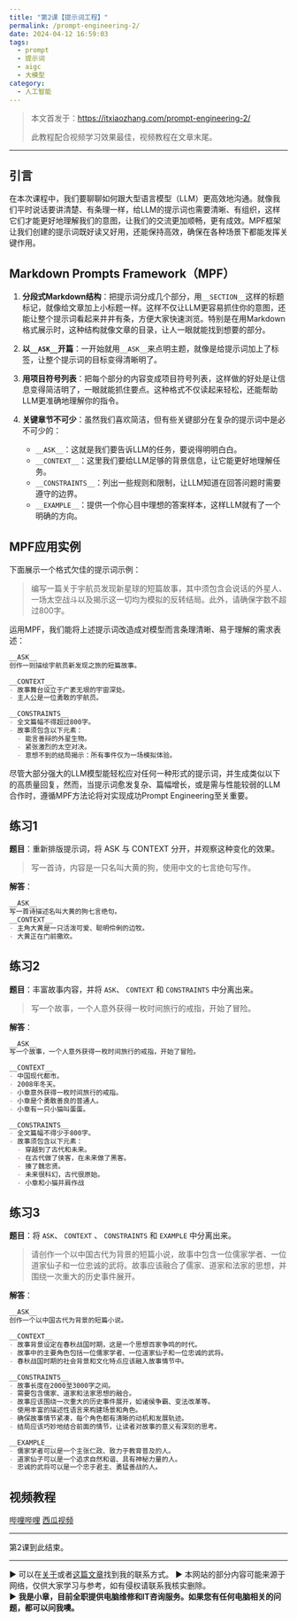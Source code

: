 ```yaml
---
title: "第2课【提示词工程】"
permalink: /prompt-engineering-2/
date: 2024-04-12 16:59:03
tags:
  - prompt
  - 提示词
  - aigc
  - 大模型
category:
  - 人工智能
---
```



> 本文首发于：<https://itxiaozhang.com/prompt-engineering-2/>
>
> 此教程配合视频学习效果最佳，视频教程在文章末尾。
>
---

## 引言

在本次课程中，我们要聊聊如何跟大型语言模型（LLM）更高效地沟通。就像我们平时说话要讲清楚、有条理一样，给LLM的提示词也需要清晰、有组织，这样它们才能更好地理解我们的意图，让我们的交流更加顺畅，更有成效。MPF框架让我们创建的提示词既好读又好用，还能保持高效，确保在各种场景下都能发挥关键作用。

<!--more-->

## Markdown Prompts Framework（MPF）

1. **分段式Markdown结构**：把提示词分成几个部分，用`__SECTION__`这样的标题标记，就像给文章加上小标题一样。这样不仅让LLM更容易抓住你的意图，还能让整个提示词看起来井井有条，方便大家快速浏览。特别是在用Markdown格式展示时，这种结构就像文章的目录，让人一眼就能找到想要的部分。

2. **以`__ASK__`开篇**：一开始就用`__ASK__`来点明主题，就像是给提示词加上了标签，让整个提示词的目标变得清晰明了。

3. **用项目符号列表**：把每个部分的内容变成项目符号列表，这样做的好处是让信息变得简洁明了，一眼就能抓住要点。这种格式不仅读起来轻松，还能帮助LLM更准确地理解你的指令。

4. **关键章节不可少**：虽然我们喜欢简洁，但有些关键部分在复杂的提示词中是必不可少的：
   - `__ASK__`：这就是我们要告诉LLM的任务，要说得明明白白。
   - `__CONTEXT__`：这里我们要给LLM足够的背景信息，让它能更好地理解任务。
   - `__CONSTRAINTS__`：列出一些规则和限制，让LLM知道在回答问题时需要遵守的边界。
   - `__EXAMPLE__`：提供一个你心目中理想的答案样本，这样LLM就有了一个明确的方向。

## MPF应用实例

下面展示一个格式欠佳的提示词示例：

> 编写一篇关于宇航员发现新星球的短篇故事，其中须包含会说话的外星人、一场太空战斗以及揭示这一切均为模拟的反转结局。此外，请确保字数不超过800字。

运用MPF，我们能将上述提示词改造成对模型而言条理清晰、易于理解的需求表述：

```markdown
__ASK__
创作一则描绘宇航员新发现之旅的短篇故事。

__CONTEXT__
- 故事舞台设立于广袤无垠的宇宙深处。
- 主人公是一位勇敢的宇航员。

__CONSTRAINTS__
- 全文篇幅不得超过800字。
- 故事须包含以下元素：
  - 能言善辩的外星生物。
  - 紧张激烈的太空对决。
  - 意想不到的结局揭示：所有事件仅为一场模拟体验。
```

尽管大部分强大的LLM模型能轻松应对任何一种形式的提示词，并生成类似以下的高质量回复，然而，当提示词愈发复杂、篇幅增长，或是需与性能较弱的LLM合作时，遵循MPF方法论将对实现成功Prompt Engineering至关重要。

## 练习1

**题目**：重新排版提示词，将 ASK 与 CONTEXT 分开，并观察这种变化的效果。

> 写一首诗，内容是一只名叫大黄的狗，使用中文的七言绝句写作。

**解答**：

```markdown
__ASK__
写一首诗描述名叫大黄的狗七言绝句。
__CONTEXT__
- 主角大黄是一只活泼可爱、聪明伶俐的边牧。
- 大黄正在门前撒欢。
```

## 练习2

**题目**：丰富故事内容，并将 `ASK`、 `CONTEXT` 和 `CONSTRAINTS` 中分离出来。

> 写一个故事，一个人意外获得一枚时间旅行的戒指，开始了冒险。

**解答**：

```markdown
__ASK__
写一个故事，一个人意外获得一枚时间旅行的戒指，开始了冒险。

__CONTEXT__
- 中国现代都市。
- 2008年冬天。
- 小章意外获得一枚时间旅行的戒指。
- 小章是个勇敢善良的普通人。
- 小章有一只小猫叫蛋蛋。

__CONSTRAINTS__
- 全文篇幅不得少于800字。
- 故事须包含以下元素：
  - 穿越到了古代和未来。
  - 在古代做了侠客，在未来做了黑客。
  - 揍了魏忠贤。
  - 未来很科幻，古代很原始。
  - 小章和小猫并肩作战
```

## 练习3

**题目**：将 `ASK`、 `CONTEXT` 、 `CONSTRAINTS` 和 `EXAMPLE` 中分离出来。

> 请创作一个以中国古代为背景的短篇小说，故事中包含一位儒家学者、一位道家仙子和一位忠诚的武将。故事应该融合了儒家、道家和法家的思想，并围绕一次重大的历史事件展开。

**解答**：

```markdown
__ASK__
创作一个以中国古代为背景的短篇小说。

__CONTEXT__
- 故事背景设定在春秋战国时期，这是一个思想百家争鸣的时代。
- 故事中的主要角色包括一位儒家学者、一位道家仙子和一位忠诚的武将。
- 春秋战国时期的社会背景和文化特点应该融入故事情节中。

__CONSTRAINTS__
- 故事长度在2000至3000字之间。
- 需要包含儒家、道家和法家思想的融合。
- 故事应该围绕一次重大的历史事件展开，如诸侯争霸、变法改革等。
- 使用丰富的描述性语言来构建场景和角色。
- 确保故事情节紧凑，每个角色都有清晰的动机和发展轨迹。
- 结局应该巧妙地结合前面的情节，让读者对故事的意义有深刻的思考。

__EXAMPLE__
- 儒家学者可以是一个主张仁政、致力于教育普及的人。
- 道家仙子可以是一个追求自然和谐、具有神秘力量的人。
- 忠诚的武将可以是一个忠于君主、勇猛善战的人。
```

## 视频教程

[哔哩哔哩](https://www.bilibili.com/video/BV13C411H7AC)
[西瓜视频](https://www.ixigua.com/7361049773677380108)

---

第2课到此结束。  

---
▶ 可以在[关于](https://itxiaozhang.com/about/)或者[这篇文章](https://itxiaozhang.com/about-computer-repair-services-with-me/)找到我的联系方式。
▶ 本网站的部分内容可能来源于网络，仅供大家学习与参考，如有侵权请联系我核实删除。  
▶ **我是小章，目前全职提供电脑维修和IT咨询服务。如果您有任何电脑相关的问题，都可以问我噢。**  
